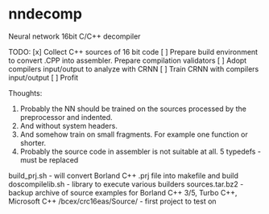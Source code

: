 # nndecomp

Neural network 16bit C/C++ decompiler

TODO:
[x] Collect C++ sources of 16 bit code
[ ] Prepare build environment to convert .CPP into assembler. Prepare compilation validators
[ ] Adopt compilers input/output to analyze with CRNN
[ ] Train CRNN with compilers input/output
[ ] Profit

Thoughts:
1. Probably the NN should be trained on the sources processed by the preprocessor and indented.
2. And without system headers.
3. And somehow train on small fragments. For example one function or shorter.
4. Probably the source code in assembler is not suitable at all.
5 typedefs - must be replaced

build_prj.sh - will convert Borland C++ .prj file into makefile and build
doscompilelib.sh - library to execute various builders
sources.tar.bz2 - backup archive of source examples for Borland C++ 3/5, Turbo C++, Microsoft C++
/bcex/crc16eas/Source/ - first project to test on



